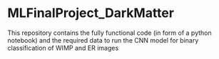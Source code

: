 # MLFinalProject_DarkMatter
This repository contains the fully functional code (in form of a python notebook) and the required data to run the CNN model for binary classification of WIMP and ER images
